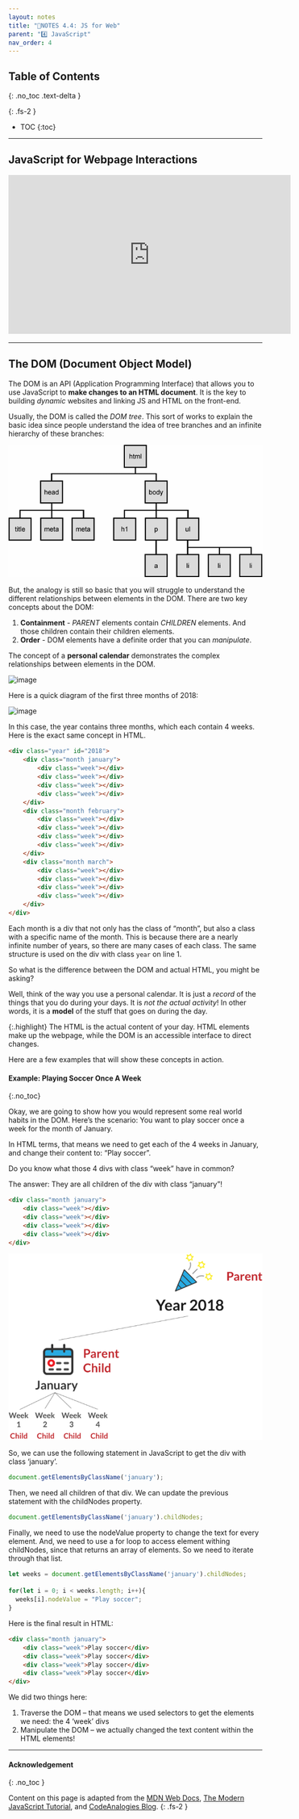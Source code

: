 ```yaml
---
layout: notes
title: "📓NOTES 4.4: JS for Web" 
parent: "4️⃣ JavaScript"
nav_order: 4
---
```


## Table of Contents
{: .no_toc .text-delta }

{: .fs-2 }
- TOC
{:toc}

---

## JavaScript for Webpage Interactions

<iframe width="560" height="315" src="https://www.youtube.com/embed/KShnPYN-voI?si=CweLbdCfRuLw3JYk" title="YouTube video player" frameborder="0" allow="accelerometer; autoplay; clipboard-write; encrypted-media; gyroscope; picture-in-picture; web-share" referrerpolicy="strict-origin-when-cross-origin" allowfullscreen></iframe>

---

## The DOM (Document Object Model)

The DOM is an API (Application Programming Interface) that allows you to use JavaScript to **make changes to an HTML document**. It is the key to building _dynamic_ websites and linking JS and HTML on the front-end.

Usually, the DOM is called the _DOM tree_. This sort of works to explain the basic idea since people understand the idea of tree branches and an infinite hierarchy of these branches:

![image](domtree.webp)

But, the analogy is still so basic that you will struggle to understand the different relationships between elements in the DOM. There are two key concepts about the DOM:

1. **Containment** - _PARENT_ elements contain _CHILDREN_ elements. And those children contain their children elements.
2. **Order** - DOM elements have a definite order that you can _manipulate_.

The concept of a **personal calendar** demonstrates the complex relationships between elements in the DOM. 

![image]()

Here is a quick diagram of the first three months of 2018:

![image]()

In this case, the year contains three months, which each contain 4 weeks. Here is the exact same concept in HTML.

```html
<div class="year" id="2018">
    <div class="month january">
        <div class="week"></div>
        <div class="week"></div>
        <div class="week"></div>
        <div class="week"></div>
    </div>
    <div class="month february">
        <div class="week"></div>
        <div class="week"></div>
        <div class="week"></div>
        <div class="week"></div>
    </div>
    <div class="month march">
        <div class="week"></div>
        <div class="week"></div>
        <div class="week"></div>
        <div class="week"></div>
    </div>
</div>
```

Each month is a div that not only has the class of “month”, but also a class with a specific name of the month. This is because there are a nearly infinite number of years, so there are many cases of each class. The same structure is used on the div with class `year` on line 1.

So what is the difference between the DOM and actual HTML, you might be asking?

Well, think of the way you use a personal calendar. It is just a _record_ of the things that you do during your days. It is _not the actual activity_! In other words, it is a **model** of the stuff that goes on during the day.

{:.highlight}
The HTML is the actual content of your day. HTML elements make up the webpage, while the DOM is an accessible interface to direct changes.

Here are a few examples that will show these concepts in action.

#### Example: Playing Soccer Once A Week
{:.no_toc}

Okay, we are going to show how you would represent some real world habits in the DOM. Here’s the scenario: You want to play soccer once a week for the month of January.

In HTML terms, that means we need to get each of the 4 weeks in January, and change their content to: “Play soccer”.

Do you know what those 4 divs with class “week” have in common?

The answer: They are all children of the div with class “january”!

```html
<div class="month january">
    <div class="week"></div>
    <div class="week"></div>
    <div class="week"></div>
    <div class="week"></div>
</div>
```

![image](parentchildrenbasic.webp)

So, we can use the following statement in JavaScript to get the div with class ‘january’.

```js
document.getElementsByClassName('january');
```

Then, we need all children of that div. We can update the previous statement with the childNodes property.

```js
document.getElementsByClassName('january').childNodes;
```

Finally, we need to use the nodeValue property to change the text for every element. And, we need to use a for loop to access element withing childNodes, since that returns an array of elements. So we need to iterate through that list.

```js
let weeks = document.getElementsByClassName('january').childNodes;
 
for(let i = 0; i < weeks.length; i++){
  weeks[i].nodeValue = "Play soccer";
}
``` 

Here is the final result in HTML:

```html
<div class="month january">
    <div class="week">Play soccer</div>
    <div class="week">Play soccer</div>
    <div class="week">Play soccer</div>
    <div class="week">Play soccer</div>
</div>
```
We did two things here:

1. Traverse the DOM – that means we used selectors to get the elements we need: the 4 ‘week’ divs
2. Manipulate the DOM – we actually changed the text content within the HTML elements!


---

#### Acknowledgement
{: .no_toc }

Content on this page is adapted from the [MDN Web Docs](https://developer.mozilla.org/en-US/docs/Web/JavaScript/Guide), [The Modern JavaScript Tutorial](https://javascript.info/), and [CodeAnalogies Blog](https://www.codeanalogies.com/).
{: .fs-2 }
